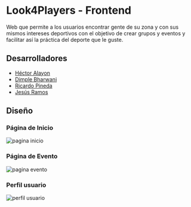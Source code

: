 # Look4Players - Frontend

Web que permite a los usuarios encontrar gente de su zona y con sus mismos intereses deportivos con el objetivo
de crear grupos y eventos y facilitar así la práctica del deporte que le guste.

## Desarrolladores

 - [Héctor Alayon](https://github.com/HAlayon)
 - [Dimple Bharwani](https://github.com/dimplebharwani)
 - [Ricardo Pineda](https://github.com/ririchi2/)
 - [Jesús Ramos](https://github.com/JeramDev)

## Diseño

### Página de Inicio

![pagina inicio](https://github.com/fullstacktf/SocialSport-Frontend/blob/develop/src/img/dise%C3%B1oInicio.png "Página de inicio")

### Página de Evento

![pagina evento](https://github.com/fullstacktf/SocialSport-Frontend/blob/develop/src/img/dise%C3%B1oEvento.png "Página de evento")

### Perfil usuario

![perfil usuario](https://github.com/fullstacktf/SocialSport-Frontend/blob/develop/src/img/dise%C3%B1oUsuarioV1.JPG "Perfil de usuario")